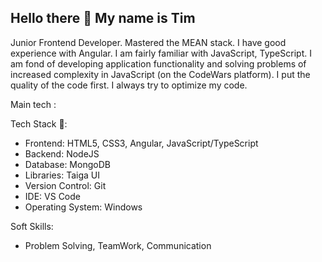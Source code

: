 <h2> Hello there 👋 My name is Tim</h2>

Junior Frontend Developer. Mastered the MEAN stack. I have good experience with Angular. I am fairly familiar with JavaScript, TypeScript. I am fond of developing application functionality and solving problems of increased complexity in JavaScript (on the CodeWars platform). I put the quality of the code first. I always try to optimize my code.

Main tech :  

Tech Stack 🔨:
- Frontend: HTML5, CSS3, Angular, JavaScript/TypeScript
- Backend: NodeJS
- Database: MongoDB
- Libraries: Taiga UI
- Version Control: Git
- IDE: VS Code
- Operating System: Windows

Soft Skills:

- Problem Solving, TeamWork, Communication 

<!--
**Test-423/Test-423** is a ✨ _special_ ✨ repository because its `README.md` (this file) appears on your GitHub profile.

Here are some ideas to get you started:

- 🔭 I’m currently working on ...
- 🌱 I’m currently learning ...
- 👯 I’m looking to collaborate on ...
- 🤔 I’m looking for help with ...
- 💬 Ask me about ...
- 📫 How to reach me: ...
- 😄 Pronouns: ...
- ⚡ Fun fact: ...
-->
